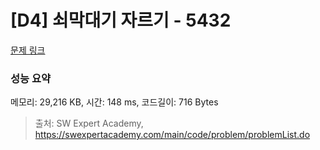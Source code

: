 # [D4] 쇠막대기 자르기 - 5432 

[문제 링크](https://swexpertacademy.com/main/code/problem/problemDetail.do?contestProbId=AWVl47b6DGMDFAXm) 

### 성능 요약

메모리: 29,216 KB, 시간: 148 ms, 코드길이: 716 Bytes



> 출처: SW Expert Academy, https://swexpertacademy.com/main/code/problem/problemList.do